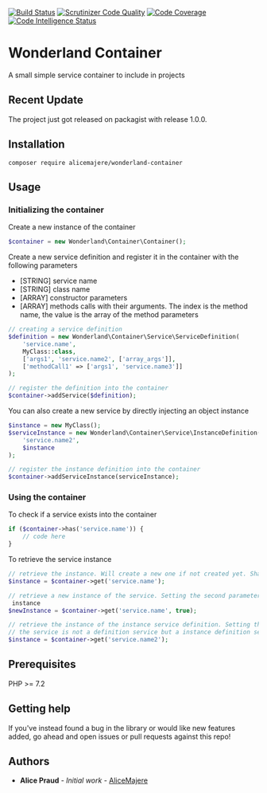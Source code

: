 [![Build Status](https://travis-ci.org/AliceMajere/wonderland-container.svg?branch=master)](https://travis-ci.org/AliceMajere/wonderland-container) [![Scrutinizer Code Quality](https://scrutinizer-ci.com/g/AliceMajere/wonderland-container/badges/quality-score.png?b=master)](https://scrutinizer-ci.com/g/AliceMajere/wonderland-container/?branch=master) [![Code Coverage](https://scrutinizer-ci.com/g/AliceMajere/wonderland-container/badges/coverage.png?b=master)](https://scrutinizer-ci.com/g/AliceMajere/wonderland-container/?branch=master) [![Code Intelligence Status](https://scrutinizer-ci.com/g/AliceMajere/wonderland-container/badges/code-intelligence.svg?b=master)](https://scrutinizer-ci.com/code-intelligence)

# Wonderland Container

A small simple service container to include in projects

## Recent Update

The project just got released on packagist with release 1.0.0. 

## Installation

```
composer require alicemajere/wonderland-container
```

## Usage

### Initializing the container

Create a new instance of the container
```php
$container = new Wonderland\Container\Container();
```

Create a new service definition and register it in the container with the following parameters
- [STRING] service name
- [STRING] class name
- [ARRAY] constructor parameters
- [ARRAY] methods calls with their arguments. The index is the method name, the value is the array of the method 
parameters
```php
// creating a service definition
$definition = new Wonderland\Container\Service\ServiceDefinition(
    'service.name',
    MyClass::class,
    ['args1', 'service.name2', ['array_args']],
    ['methodCall1' => ['args1', 'service.name3']]
);

// register the definition into the container
$container->addService($definition);
```

You can also create a new service by directly injecting an object instance
```php
$instance = new MyClass();
$serviceInstance = new Wonderland\Container\Service\InstanceDefinition(
    'service.name2',
    $instance
);

// register the instance definition into the container
$container->addServiceInstance(serviceInstance);

```

### Using the container

To check if a service exists into the container
```php
if ($container->has('service.name')) {
    // code here
}
```

To retrieve the service instance
```php
// retrieve the instance. Will create a new one if not created yet. Shared by default
$instance = $container->get('service.name');

// retrieve a new instance of the service. Setting the second parameters to true will not retrieve the shared service
 instance
$newInstance = $container->get('service.name', true);

// retrieve the instance of the instance service definition. Setting the second parameter to true will do nothing if 
// the service is not a definition service but a instance definition service; only the shared instance will be retrieved
$instance = $container->get('service.name2');
```

## Prerequisites

PHP >= 7.2

## Getting help

If you've instead found a bug in the library or would like new features added, go ahead and open issues or pull requests against this repo!

## Authors

* **Alice Praud** - *Initial work* - [AliceMajere](https://github.com/AliceMajere/wonderland-container/)
